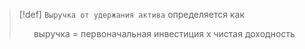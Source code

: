 
> [!def] 
> `Выручка от удержания актива` определяется как
> <center>выручка = первоначальная инвестиция x чистая доходность</center>


